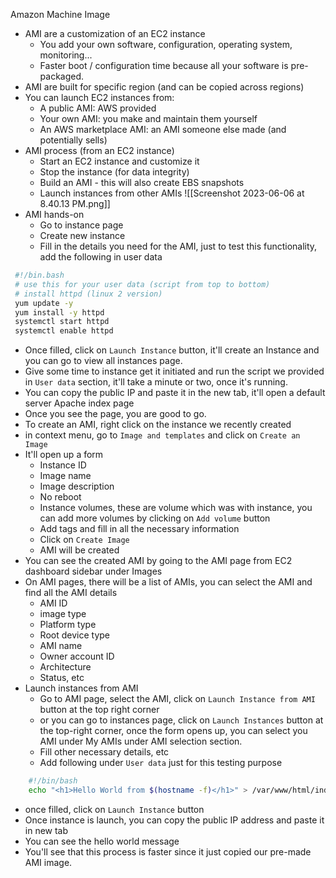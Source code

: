Amazon Machine Image
- AMI are a customization of an EC2 instance
	- You add your own software, configuration, operating system, monitoring...
	- Faster boot / configuration time because all your software is pre-packaged.
- AMI are built for specific region (and can be copied across regions)
- You can launch EC2 instances from:
	- A public AMI: AWS provided
	- Your own AMI: you make and maintain them yourself
	- An AWS marketplace AMI: an AMI someone else made (and potentially sells)
- AMI process (from an EC2 instance)
	- Start an EC2 instance and customize it
	- Stop the instance (for data integrity)
	- Build an AMI - this will also create EBS snapshots
	- Launch instances from other AMIs ![[Screenshot 2023-06-06 at 8.40.13 PM.png]]
- AMI hands-on
	- Go to instance page
	- Create new instance
	- Fill in the details you need for the AMI, just to test this functionality, add the following in user data
```sh
 #!/bin.bash
 # use this for your user data (script from top to bottom)
 # install httpd (linux 2 version)
 yum update -y
 yum install -y httpd
 systemctl start httpd
 systemctl enable httpd
```
- Once filled, click on `Launch Instance` button, it'll create an Instance and you can go to view all instances page.
- Give some time to instance get it initiated and run the script we provided in `User data` section, it'll take a minute or two, once it's running.
- You can copy the public IP and paste it in the new tab, it'll open a default server Apache index page
- Once you see the page, you are good to go.
- To create an AMI, right click on the instance we recently created
- in context menu, go to `Image and templates` and click on `Create an Image`
- It'll open up a form
	- Instance ID
	- Image name
	- Image description
	- No reboot
	- Instance volumes, these are volume which was with instance, you can add more volumes by clicking on `Add volume` button
	- Add tags and fill in all the necessary information
	- Click on `Create Image`
	- AMI will be created
- You can see the created AMI by going to the AMI page from EC2 dashboard sidebar under Images
- On AMI pages, there will be a list of AMIs, you can select the AMI and find all the AMI details
	- AMI ID
	- image type
	- Platform type
	- Root device type
	- AMI name
	- Owner account ID
	- Architecture
	- Status, etc
- Launch instances from AMI
	- Go to AMI page, select the AMI, click on `Launch Instance from AMI` button at the top right corner
	- or you can go to instances page, click on `Launch Instances` button at the top-right corner, once the form opens up, you can select you AMI under My AMIs under AMI selection section.
	- Fill other necessary details, etc
	- Add following under `User data` just for this testing purpose
```sh
	#!/bin/bash
	echo "<h1>Hello World from $(hostname -f)</h1>" > /var/www/html/index.html
```
- once filled, click on `Launch Instance` button
- Once instance is launch, you can copy the public IP address and paste it in new tab
- You can see the hello world message
- You'll see that this process is faster since it just copied our pre-made AMI image.

